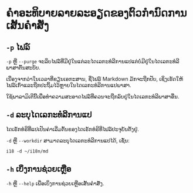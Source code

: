 # ຄໍາອະທິບາຍລາຍລະອຽດຂອງຕົວກໍານົດການເສັ້ນຄໍາສັ່ງ

## `-p` ໄຟລ໌

`-p` ຫຼື `--purge` ຈະລຶບໄຟລ໌ທີ່ມີຢູ່ໃນແຕ່ລະໄດເລກະທໍລີການແປແຕ່ບໍ່ມີຢູ່ໃນໄດເລກະທໍລີພາສາຕົ້ນສະບັບ.

ເນື່ອງຈາກວ່າໃນເວລາທີ່ຂຽນເອກະສານ, ຊື່ໄຟລ໌ Markdown ມັກຈະຖືກປັບ, ເຊິ່ງເຮັດໃຫ້ໄຟລ໌ເກົ່າແລະຖືກປະຖິ້ມໄວ້ຫຼາຍໃນໄດເລກະທໍລີການແປພາສາ.

ໃຊ້ພາລາມິເຕີນີ້ເພື່ອທໍາຄວາມສະອາດໄຟລ໌ທີ່ຄວນຈະຖືກລົບຢູ່ໃນໄດເລກະທໍລີພາສາອື່ນ.

## `-d` ລະບຸໄດເລກະທໍລີການແປ

ໄດເຣັກທໍຣີທີ່ແປເປັນຄ່າເລີ່ມຕົ້ນຂອງໄດເຣັກທໍຣີທີ່ໄຟລ໌ປະຈຸບັນຕັ້ງຢູ່.

`-d` ຫຼື `--workdir` ສາມາດລະບຸໄດເລກະທໍລີການແປໄດ້, ເຊັ່ນ:

```
i18 -d ~/i18n/md
```

## `-h` ເບິ່ງການຊ່ວຍເຫຼືອ

`-h` ຫຼື `--help` ເພື່ອເບິ່ງການຊ່ວຍເຫຼືອເສັ້ນຄໍາສັ່ງ.